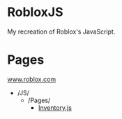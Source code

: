 # RobloxJS
My recreation of Roblox's JavaScript.

# Pages

www.roblox.com
   - /JS/
     - /Pages/
       - [Inventory.js](/Js/Pages/Inventory.js)
